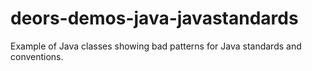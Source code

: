 deors-demos-java-javastandards
==============================

Example of Java classes showing bad patterns for Java standards and conventions.
